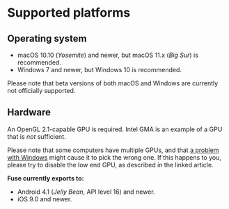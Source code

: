 # Supported platforms

## Operating system
* macOS 10.10 (_Yosemite_) and newer, but macOS 11.x (_Big Sur_) is recommended.
* Windows 7 and newer, but Windows 10 is recommended.

Please note that beta versions of both macOS and Windows are currently not officially supported.

## Hardware
An OpenGL 2.1-capable GPU is required. Intel GMA is an example of a GPU that is _not_ sufficient.

Please note that some computers have multiple GPUs, and that [a problem with Windows](http://support.displaylink.com/forums/287786-displaylink-feature-suggestions/suggestions/15869604-fix-some-applications-not-running-on-laptop-gpu) might cause it to pick the wrong one. If this happens to you, please try to disable the low end GPU, as described in the linked article.


**Fuse currently exports to:**

 * Android 4.1 (_Jelly Bean_, API level 16) and newer.
 * iOS 9.0 and newer.
